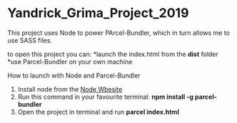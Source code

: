# Yandrick_Grima_Project_2019

This project uses Node to power PArcel-Bundler, which in turn allows me to use SASS files.

to open this project you can:
*launch the index.html from the **dist** folder
*use Parcel-Bundler on your own machine

How to launch with Node and Parcel-Bundler
1. Install node from the [Node Wbesite](https://nodejs.org/en/download/)
2. Run this command in your favourite terminal: **npm install -g parcel-bundler**
3. Open the project in terminal and run **parcel index.html**